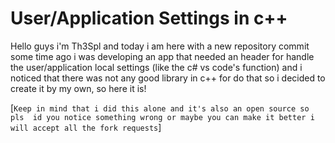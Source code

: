 # User/Application Settings in c++

Hello guys i'm Th3Spl and today i am here with a new repository commit 
some time ago i was developing an app that needed an header for handle
the user/application local settings (like the c# vs code's function)
and i noticed that there was not any good library in c++ for do that
so i decided to create it by my own, so here it is!

[`Keep in mind that i did this alone and it's also an open source so pls 
id you notice something wrong or maybe you can make it better i will accept
all the fork requests`]
